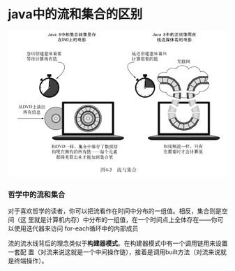 # java中的流和集合的区别
![](imgs/streamandcollection.png)

### 哲学中的流和集合

 对于喜欢哲学的读者，你可以把流看作在时间中分布的一组值。相反，集合则是空间（这 里就是计算机内存）中分布的一组值，在一个时间点上全体存在——你可以使用迭代器来访问 for-each循环中的内部成员

流的流水线背后的理念类似于**构建器模式**。在构建器模式中有一个调用链用来设置一套配 置（对流来说这就是一个中间操作链），接着是调用built方法（对流来说就是终端操作）。 


